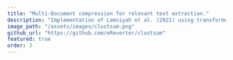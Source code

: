 ```yaml
---
title: "Multi-Document compression for relevant text extraction."
description: "Implementation of Lamsiyah et al. (2021) using transformer embeddings and gzip compression for text extraction."
image_path: "/assets/images/clustsum.png"
github_url: "https://github.com/eReverter/clustsum"
featured: true
order: 3
---
```

